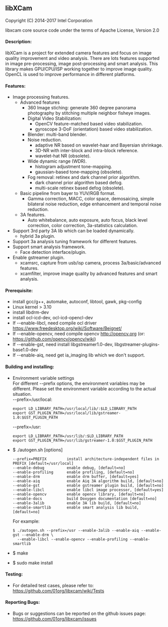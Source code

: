 ## libXCam

Copyright (C) 2014-2017 Intel Corporation

libxcam core source code under the terms of Apache License, Version 2.0

#### Description:
libXCam is a project for extended camera features and focus on image
quality improvement and video analysis. There are lots features supported
in image pre-processing, image post-processing and smart analysis. This
library makes GPU/CPU/ISP working together to improve image quality.
OpenCL is used to improve performance in different platforms.

#### Features:
  * Image processing features.
    - Advanced features
      - 360 Image stiching: generate 360 degree panorama photography by
        stitching multiple neighbor fisheye images.
      - Digital Video Stabilization:
        - OpenCV feature-matched based video stabilization.
        - gyroscope 3-DoF (orientation) based video stabilization.
      - Blender: multi-band blender.
      - Noise reduction.
        - adaptive NR based on wavelet-haar and Bayersian shrinkage.
        - 3D-NR with inter-block and intra-block reference.
        - wavelet-hat NR (obsolete).
      - Wide dynamic range (WDR).
        - histogram adjustment tone-mapping.
        - gaussian-based tone-mapping (obsolete).
      - Fog removal: retinex and dark channel prior algorithm.
        - dark channel prior algorithm based defog.
        - multi-scale retinex based defog (obsolete).
    - Basic pipeline from bayer to YUV/RGB format.
      - Gamma correction, MACC, color space, demosaicing, simple bilateral
        noise reduction, edge enhancement and temporal noise reduction.
    - 3A features.
      - Auto whitebalance, auto exposure, auto focus, black level correction,
        color correction, 3a-statistics calculation.
  * Support 3rd party 3A lib which can be loaded dynamically.
       - hybrid 3a plugin.
  * Support 3a analysis tuning framework for different features.
  * Support smart analysis framework.
       - Face detection interface/plugin.
  * Enable gstreamer plugin.
       - xcamsrc, capture from usb/isp camera, process 3a/basic/advanced features.
       - xcamfilter, improve image quality by advanced features and smart analysis.

#### Prerequisite:
  * install gcc/g++, automake, autoconf, libtool, gawk, pkg-config
  * Linux kernel > 3.10
  * install libdrm-dev
  * install ocl-icd-dev, ocl-icd-opencl-dev
  * If --enable-libcl, need compile ocl driver <https://www.freedesktop.org/wiki/Software/Beignet/>
  * If --enable-opencv, need compile opencv <http://opencv.org> (or: <https://github.com/opencv/opencv/wiki>)
  * If --enable-gst, need install libgstreamer1.0-dev, libgstreamer-plugins-base1.0-dev
  * If --enable-aiq, need get ia_imaging lib which we don't support.

#### Building and installing:
  * Environment variable settings<BR>
    For different --prefix options, the environment variables may be different. Please set the environment variable according to the actual situation.<BR>
    --prefix=/usr/local:

        export LD_LIBRARY_PATH=/usr/local/lib/:$LD_LIBRARY_PATH
        export GST_PLUGIN_PATH=/usr/local/lib/gstreamer-1.0:$GST_PLUGIN_PATH

    --prefix=/usr:

        export LD_LIBRARY_PATH=/usr/lib/:$LD_LIBRARY_PATH
        export GST_PLUGIN_PATH=/usr/lib/gstreamer-1.0:$GST_PLUGIN_PATH

  * $ ./autogen.sh [options]

        --prefix=PREFIX         install architecture-independent files in PREFIX [default=/usr/local]
        --enable-debug          enable debug, [default=no]
        --enable-profiling      enable profiling, [default=no]
        --enable-drm            enable drm buffer, [default=yes]
        --enable-aiq            enable Aiq 3A algorithm build, [default=no]
        --enable-gst            enable gstreamer plugin build, [default=no]
        --enable-libcl          enable libcl image processor, [default=yes]
        --enable-opencv         enable opencv library, [default=no]
        --enable-docs           build Doxygen documentation [default=no]
        --enable-3alib          enable 3A lib build, [default=no]
        --enable-smartlib       enable smart analysis lib build, [default=no]

    For example:

        $ ./autogen.sh --prefix=/usr --enable-3alib --enable-aiq --enable-gst --enable-drm \
          --enable-libcl --enable-opencv --enable-profiling --enable-smartlib

  * $ make
  * $ sudo make install

#### Testing:
  * For detailed test cases, please refer to:<BR>
    <https://github.com/01org/libxcam/wiki/Tests>

#### Reporting Bugs:
  * Bugs or suggestions can be reported on the github issues page:<BR>
    <https://github.com/01org/libxcam/issues>
